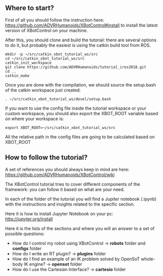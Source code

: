 ## Where to start?

First of all you should follow the instruction here: https://github.com/ADVRHumanoids/XBotControl#install to install the latest version of XBotControl on your machine.

After this, you should clone and build the tutorial: there are several options to do it, but probably the easiest is using the catkin build tool from ROS.

```
mkdir -p ~/src/catkin_xbot_tutorial_ws/src
cd ~/src/catkin_xbot_tutorial_ws/src
catkin_init_workspace
git clone https://github.com/ADVRHumanoids/tutorial_iros2018.git
cd ..
catkin_make
```

Once you are done with the compilation, we should source the setup.bash of the catkin workspace just created:

```
. ~/src/catkin_xbot_tutorial_ws/devel/setup.bash
```
If you want to use the config file inside the tutorial workspace or your custom workspace, you should also export the XBOT_ROOT variable based on where your workspace is:

```
export XBOT_ROOT=~/src/catkin_xbot_tutorial_ws/src
```
All the relative path in the config files are going to be calculated based on XBOT_ROOT

## How to follow the tutorial?

A set of references you should always keep in mind are here: https://github.com/ADVRHumanoids/XBotControl/wiki  

The XBotControl tutorial tries to cover different components of the framework: you can follow it based on what are your need.

In each of the folder of the tutorial you will find a Jupiter notebook (.ipynb) with the instructions and insights related to the specific section.

Here it is how to install Jupyter Notebook on your pc: http://jupyter.org/install

Here it is the lists of the sections and where you will an answer to a set of possible questions:

- How do I control my robot using XBotControl -> **robots** folder and **configs** folder
- How do I write an RT plugin? -> **plugins** folder
- How do I find an example of an IK problem solved by OpenSoT whole-body IK engine? -> **opensot** folder
- How do I use the Cartesian Interface? -> **cartesio** folder

